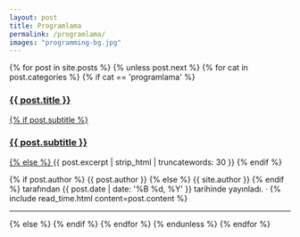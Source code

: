 ```yaml
---
layout: post
title: Programlama
permalink: /programlama/
images: "programming-bg.jpg"
---
```



{% for post in site.posts %}
{% unless post.next %}
{% for cat in post.categories %}
{% if cat == 'programlama' %}
<article class="post-preview">
  <a href="{{ post.url | prepend: site.baseurl | replace: '//', '/' }}">
    <h3 class="post-title">{{ post.title }}</h3>
    {% if post.subtitle %}
    <h3 class="post-subtitle">{{ post.subtitle }}</h3>
    {% else %}
    <a class="post-subtitle">{{ post.excerpt | strip_html | truncatewords: 30 }}</a>
    {% endif %}
  </a>
  <p class="post-meta">
    {% if post.author %}
    {{ post.author }}
    {% else %}
    {{ site.author }}
    {% endif %}
    tarafından
    {{ post.date | date: '%B %d, %Y' }} tarihinde yayınladı. &middot; {% include read_time.html
    content=post.content %}
  </p>
</article>
<hr>
{% else %}
{% endif %}
{% endfor %}
{% endunless %}
{% endfor %}